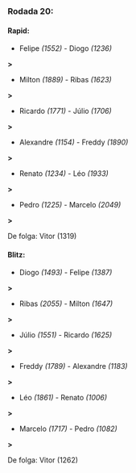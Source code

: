 ### Rodada 20:

#### Rapid:

* Felipe *(1552)*     -     Diogo *(1236)*

 **>** 
* Milton *(1889)*     -     Ribas *(1623)*

 **>** 
* Ricardo *(1771)*     -     Júlio *(1706)*

 **>** 
* Alexandre *(1154)*     -     Freddy *(1890)*

 **>** 
* Renato *(1234)*     -     Léo *(1933)*

 **>** 
* Pedro *(1225)*     -     Marcelo *(2049)*

 **>** 

De folga: Vitor (1319)

#### Blitz:

* Diogo *(1493)*     -     Felipe *(1387)*

 **>** 
* Ribas *(2055)*     -     Milton *(1647)*

 **>** 
* Júlio *(1551)*     -     Ricardo *(1625)*

 **>** 
* Freddy *(1789)*     -     Alexandre *(1183)*

 **>** 
* Léo *(1861)*     -     Renato *(1006)*

 **>** 
* Marcelo *(1717)*     -     Pedro *(1082)*

 **>** 

De folga: Vitor (1262)

